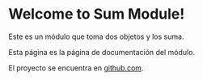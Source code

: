 # Welcome to Sum Module!

Este es un módulo que toma dos objetos y los suma.

Esta página es la página de documentación del módulo.

El proyecto se encuentra en [github.com](https://github.com/tavo-wasd-gh/Sum).

